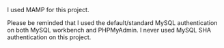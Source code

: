 I used MAMP for this project.

Please be reminded that I used the default/standard MySQL authentication on both MySQL workbench and PHPMyAdmin.
I never used MySQL SHA authentication on this project.
